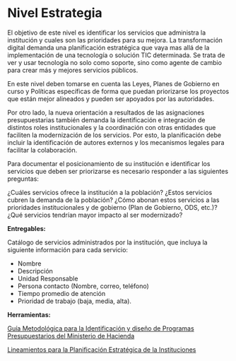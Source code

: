 
# Nivel Estrategia

El objetivo de este nivel es identificar los servicios que administra la institución y cuales son las prioridades para su mejora. La transformación digital demanda una planificación estratégica que vaya mas allá de la implementación de una tecnología o solución TIC determinada. Se trata de ver y usar tecnología no solo como soporte, sino como agente de cambio para crear más y mejores servicios públicos.

En este nivel deben tomarse en cuenta las Leyes, Planes de Gobierno en curso y Políticas específicas de forma que puedan priorizarse los proyectos que están mejor alineados y pueden ser apoyados por las autoridades.

Por otro lado, la nueva orientación a resultados de las asignaciones presupuestarias también demanda la identificación e integración de distintos roles institucionales y la coordinación con otras entidades que faciliten la modernización de los servicios. Por esto, la planificación debe incluir la identificación de autores externos y los mecanismos legales para facilitar la colaboración.

  Para documentar el posicionamiento de su institución e identificar los servicios que deben ser priorizarse es necesario responder a las siguientes preguntas:

¿Cuáles servicios ofrece la institución a la población?
¿Estos servicios cubren la demanda de la población?
¿Cómo abonan estos servicios a las prioridades institucionales y de gobierno (Plan de Gobierno, ODS, etc.)?
¿Qué servicios tendrían mayor impacto al ser modernizado?

**Entregables:**

Catálogo de servicios administrados por la institución, que incluya la siguiente información para cada servicio:

* Nombre
 * Descripción
 *  Unidad Responsable
 *  Persona contacto (Nombre, correo, teléfono)
 *  Tiempo promedio de atención
 *  Prioridad de trabajo (baja, media, alta).

**Herramientas:**

[Guía Metodológica para la Identificación y diseño de Programas Presupuestarios del Ministerio de Hacienda](http://www.transparenciafiscal.gob.sv/downloads/pdf/DC4585_Guia_Metodologica_para_la_Identificacion_y_Diseno_de_Programas_Presupuestarios.pdf)

[Lineamientos para la Planificación Estratégica de la Instituciones](http://www.secretariatecnica.gob.sv/lineamientos-para-la-planificacion-estrategica-en-las-instituciones/)
